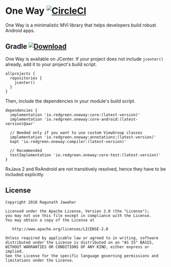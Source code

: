One Way [![CircleCI](https://circleci.com/bb/ragunathjawahar/one-way/tree/master.svg?style=svg)](https://circleci.com/bb/ragunathjawahar/one-way/tree/master)
===================
One Way is a minimalistic MVI library that helps developers build robust Android apps.

Gradle [![Download](https://api.bintray.com/packages/ragunathjawahar/red-green-io/oneway/images/download.svg)](https://bintray.com/ragunathjawahar/red-green-io/oneway/_latestVersion)
---------------------
One Way is available on JCenter. If your project does not include `jcenter()` already, add it to your project's build script.

    allprojects {
      repositories {
        jcenter()
      }
    }

Then, include the dependencies in your module's build script.

    dependencies {
      implementation 'io.redgreen.oneway:core:(latest-version)'
      implementation 'io.redgreen.oneway:core-android:(latest-version)@aar'

      // Needed only if you want to use custom ViewGroup classes
      implementation 'io.redgreen.oneway:annotations:(latest-version)' 
      kapt 'io.redgreen.oneway:compiler:(latest-version)'

      // Recommended
      testImplementation 'io.redgreen.oneway:core-test:(latest-version)'
    }

RxJava 2 and RxAndroid are not transitively resolved, hence they have to be included explicitly.

License
---------------------

    Copyright 2018 Ragunath Jawahar

    Licensed under the Apache License, Version 2.0 (the "License");
    you may not use this file except in compliance with the License.
    You may obtain a copy of the License at

       http://www.apache.org/licenses/LICENSE-2.0

    Unless required by applicable law or agreed to in writing, software
    distributed under the License is distributed on an "AS IS" BASIS,
    WITHOUT WARRANTIES OR CONDITIONS OF ANY KIND, either express or implied.
    See the License for the specific language governing permissions and
    limitations under the License.
